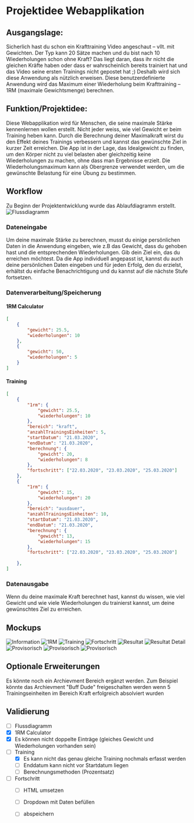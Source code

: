 # Projektidee Webapplikation
## Ausgangslage:
Sicherlich hast du schon ein Krafttraining Video angeschaut – vllt. mit Gewichten. Der Typ kann 20 Sätze machen und du bist nach 10 Wiederholungen schon ohne Kraft? Das liegt daran, dass ihr nicht die gleichen Kräfte haben oder dass er wahrscheinlich bereits trainiert hat und das Video seine ersten Trainings nicht gepostet hat ;) 
Deshalb wird sich diese Anwendung als nützlich erweisen. Diese benutzerdefinierte Anwendung wird das Maximum einer Wiederholung beim Krafttraining – 1RM (maximale Gewichtsmenge) berechnen. 

## Funktion/Projektidee: 
Diese Webapplikation wird für Menschen, die seine maximale Stärke kennenlernen wollen erstellt. Nicht jeder weiss, wie viel Gewicht er beim Training heben kann. Durch die Berechnung deiner Maximalkraft wirst du den Effekt deines Trainings verbessern und kannst das gewünschte Ziel in kurzer Zeit erreichen. Die App ist in der Lage, das Idealgewicht zu finden, um den Körper nicht zu viel belasten aber gleichzeitig keine Wiederholungen zu machen, ohne dass man Ergebnisse erzielt. Die Wiederholungsmaximum kann als Obergrenze verwendet werden, um die gewünschte Belastung für eine Übung zu bestimmen. 

## Workflow
Zu Beginn der Projektentwicklung wurde das Ablaufdiagramm erstellt.
![Flussdiagramm]((./Mockups/workflow.png))

### Dateneingabe
Um deine maximale Stärke zu berechnen, musst du einige persönlichen Daten in die Anwendung eingeben, wie z.B das Gewicht, dass du gehoben hast und die entsprechenden Wiederholungen. Gib dein Ziel ein, das du erreichen möchtest. Da die App individuell angepasst ist, kannst du auch deine persönlichen Daten eingeben und für jeden Erfolg, den du erzielst, erhältst du einfache Benachrichtigung und du kannst auf die nächste Stufe fortsetzen. 
		 
### Datenverarbeitung/Speicherung 

#### 1RM Calculator
```json
[
	{
		"gewicht": 25.5,
		"wiederholungen": 10
	},
	{
		"gewicht": 50,
		"wiederholungen": 5
	}
]
```

#### Training
```json
[
	{
		"1rm": {
			"gewicht": 25.5,
			"wiederholungen": 10
		},
		"bereich": "kraft",
		"anzahlTrainingsEinheiten": 5,
		"startDatum": "21.03.2020",
		"endDatum": "21.03.2020",
		"berechnung": {
			"gewicht": 20,
			"wiederholungen": 8
		},
		"fortschritt": ["22.03.2020", "23.03.2020", "25.03.2020"]
	},
	{
		"1rm": {
			"gewicht": 15,
			"wiederholungen": 20
		},
		"bereich": "ausdauer",
		"anzahlTrainingsEinheiten": 10,
		"startDatum": "21.03.2020",
		"endDatum": "21.03.2020",
		"berechnung": {
			"gewicht": 13,
			"wiederholungen": 15
		},
		"fortschritt": ["22.03.2020", "23.03.2020", "25.03.2020"]
		
	},
]
```

### Datenausgabe
Wenn du deine maximale Kraft berechnet hast, kannst du wissen, wie viel Gewicht und wie viele Wiederholungen du trainierst kannst, um deine gewünschtes Ziel zu erreichen. 

## Mockups
![Information](./Mockups/information.png)
![1RM](./Mockups/1rm.png)
![Training](./Mockups/training.png)
![Fortschritt](./Mockups/fortschritt.png)
![Resultat](./Mockups/resultat.png)
![Resultat Detail](./Mockups/resultat-detail.png)
![Provisorisch](./Mockups/Mockup_1.PNG)
![Provisorisch](./Mockups/Mockup_2.PNG)
![Provisorisch](./Mockups/Mockup_3.PNG)

## Optionale Erweiterungen
Es könnte noch ein Archievment Bereich ergänzt werden. Zum Beispiel könnte das Archievment "Buff Dude" freigeschalten werden wenn 5 Trainingseinheiten im Bereich Kraft erfolgreich absolviert wurden

## Validierung
- [ ] Flussdiagramm
- [x]  1RM Calculator
  - [x] Es können nicht doppelte Einträge (gleiches Gewicht und  Wiederholungen vorhanden sein)
- [ ] Training
  - [x] Es kann nicht das genau gleiche Training nochmals erfasst werden
  - [ ] Enddatum kann nicht vor Startdatum liegen
  - [ ] Berechnungsmethoden (Prozentsatz)
- [ ] Fortschritt
  - [ ] HTML umsetzen 
  - [ ] Dropdown mit Daten befüllen 
  - [ ] abspeichern






